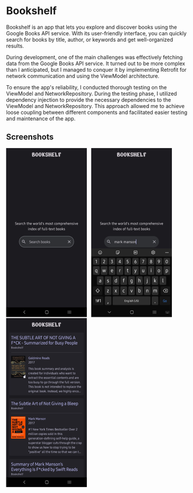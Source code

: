 # Bookshelf
Bookshelf is an app that lets you explore and discover books using the Google Books API service. With its user-friendly interface, you can quickly search for books by title, author, or keywords and get well-organized results. 

During development, one of the main challenges was effectively fetching data from the Google Books API service. It turned out to be more complex than I anticipated, but I managed to conquer it by implementing Retrofit for network communication and using the ViewModel architecture. 

To ensure the app's reliability, I conducted thorough testing on the ViewModel and NetworkRepository. During the testing phase, I utilized dependency injection to provide the necessary dependencies to the ViewModel and NetworkRepository. This approach allowed me to achieve loose coupling between different components and facilitated easier testing and maintenance of the app.

## Screenshots
<p align="left">
    <img src="1.png" alt="Main Page" width="220" height="460">&nbsp;&nbsp;
    <img src="2.png" alt="Main Page while typing" width="220" height="460">&nbsp;&nbsp;
    <img src="3.png" alt="Results Page" width="220" height="460">&nbsp;&nbsp;
</p>
